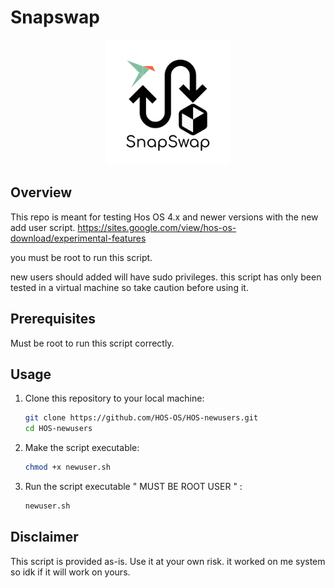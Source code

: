 # Snapswap


<p align="center">
  <img src="https://github.com/HOS-OS/snapswap/blob/main/snapswap.jpg" height="200" alt="add userLogo">
</p>


## Overview

This repo is meant for testing Hos OS 4.x and newer versions with the new add user script. https://sites.google.com/view/hos-os-download/experimental-features

you must be root to run this script.

new users should added will have sudo privileges. this script has only been tested in a virtual machine so take caution before using it.

## Prerequisites

Must be root to run this script correctly.

## Usage

1. Clone this repository to your local machine:

   ```bash
   git clone https://github.com/HOS-OS/HOS-newusers.git
   cd HOS-newusers

2. Make the script executable:

   ```bash
   chmod +x newuser.sh

3. Run the script executable " MUST BE ROOT USER " :

   ```bash
   newuser.sh

## Disclaimer 
This script is provided as-is. Use it at your own risk.  it worked on me system so idk if it will work on yours.
